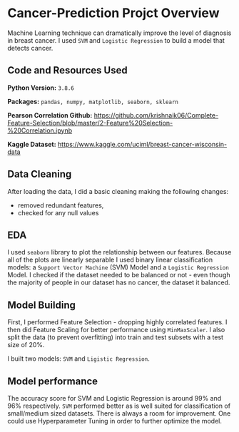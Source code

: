 # Cancer-Prediction Projct Overview
Machine Learning technique can dramatically improve the level of diagnosis in breast cancer.
I used `SVM` and `Logistic Regression` to build a model that detects cancer.

## Code and Resources Used
**Python Version:** `3.8.6`

**Packages:** `pandas, numpy, matplotlib, seaborn, sklearn`

**Pearson Correlation Github:** https://github.com/krishnaik06/Complete-Feature-Selection/blob/master/2-Feature%20Selection-%20Correlation.ipynb

**Kaggle Dataset:** https://www.kaggle.com/uciml/breast-cancer-wisconsin-data

## Data Cleaning
After loading the data, I did a basic cleaning making the following changes:
* removed redundant features,
* checked for any null values

## EDA
I used `seaborn` library to plot the relationship between our features. 
Because all of the plots are linearly separable I used binary linear classification models: a `Support Vector Machine` (SVM) Model and a `Logistic Regression` Model. 
I checked if the dataset needed to be balanced or not - even though the majority of people in our dataset has no cancer, the dataset it balanced.


## Model Building
First, I performed Feature Selection - dropping highly correlated features. I then did Feature Scaling for better performance using `MinMaxScaler`. I also split the data (to prevent overfitting) into train and test subsets with a test size of 20%.

I built two models: `SVM` and `Ligistic Regression`.

## Model performance
The accuracy score for SVM and Logistic Regression is around 99% and 96% respectively.
`SVM` performed better as is well suited for classification of small/medium sized datasets.
There is always a room for improvement. One could use Hyperparameter Tuning in order to further optimize the model.
